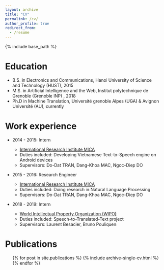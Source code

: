```yaml
---
layout: archive
title: "CV"
permalink: /cv/
author_profile: true
redirect_from:
  - /resume
---
```


{% include base_path %}

Education
======
* B.S. in Electronics and Communications, Hanoi University of Science and Technology (HUST), 2015
* M.S. in Artificial Intelligence and the Web,  Institut polytechnique de Grenoble (Grenoble INP) , 2018
* Ph.D in Machine Translation, Université grenoble Alpes (UGA) & Avignon Université (AU), currently

Work experience
======
* 2014 - 2015: Intern
  * [International Research Institute MICA](http://mica.edu.vn/)
  * Duties included: Developing Vietnamese Text-to-Speech engine on Android devices
  * Supervisors: Do-Dat TRAN, Dang-Khoa MAC, Ngoc-Diep DO

* 2015 - 2016: Research Engineer
  * [International Research Institute MICA](http://mica.edu.vn/)
  * Duties included: Doing research in Natural Language Processing
  * Supervisors: Do-Dat TRAN, Dang-Khoa MAC, Ngoc-Diep DO

* 2018 - 2019: Intern
  * [World Intellectual Property Organization (WIPO)](https://www.wipo.int/)
  * Duties included: Speech-to-Translated-Text project
  * Supervisors: Laurent Besacier, Bruno Pouliquen
  

Publications
======
  <ul>{% for post in site.publications %}
    {% include archive-single-cv.html %}
  {% endfor %}</ul>
  
